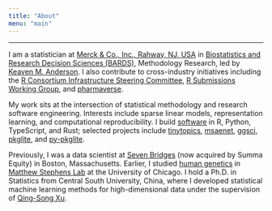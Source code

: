 ```yaml
---
title: "About"
menu: "main"
---
```


*  *  *  *

I am a statistician at [Merck & Co., Inc., Rahway, NJ, USA](https://www.merck.com/)
in [Biostatistics and Research Decision Sciences (BARDS)](https://jobs.merck.com/bards),
Methodology Research, led by [Keaven M. Anderson](https://keaven.github.io/).
I also contribute to cross-industry initiatives including the
[R Consortium Infrastructure Steering Committee](https://r-consortium.org/about/governance.html),
[R Submissions Working Group](https://rconsortium.github.io/submissions-wg/),
and [pharmaverse](https://pharmaverse.org/).

My work sits at the intersection of statistical methodology and
research software engineering. Interests include sparse linear models,
representation learning, and computational reproducibility.
I build [software](https://nanx.me/software/) in R, Python, TypeScript, and Rust;
selected projects include
[tinytopics](https://nanx.me/tinytopics/),
[msaenet](https://nanx.me/msaenet/),
[ggsci](https://nanx.me/ggsci/),
[pkglite](https://merck.github.io/pkglite/), and
[py-pkglite](https://pharmaverse.github.io/py-pkglite/).

Previously, I was a data scientist at [Seven Bridges](https://www.sevenbridges.com/)
(now acquired by Summa Equity) in Boston, Massachusetts.
Earlier, I studied [human genetics](https://genes.uchicago.edu/)
in [Matthew Stephens Lab](https://stephenslab.uchicago.edu/) at the
University of Chicago.
I hold a Ph.D. in Statistics from Central South University, China,
where I developed statistical machine learning methods for
high-dimensional data under the supervision of
[Qing-Song Xu](https://scholar.google.com/citations?user=b98MXiYAAAAJ&hl=en).

<style>
.content .markdown {
  font-family: var(--tw-prose-font-sans-serif);
  font-weight: 400;
  font-size: 1.3125rem;
}
</style>
